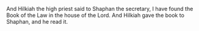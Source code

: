 And Hilkiah the high priest said to Shaphan the secretary, I have found the Book of the Law in the house of the Lord. And Hilkiah gave the book to Shaphan, and he read it.
